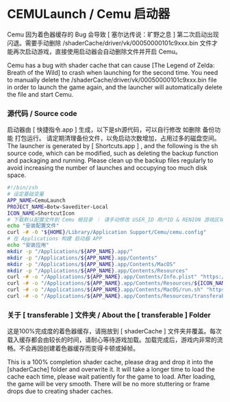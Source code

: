 # CEMULaunch / Cemu 启动器

Cemu 因为着色器缓存的 Bug 会导致 [ 塞尔达传说：旷野之息 ] 第二次启动出现闪退。需要手动删除 /shaderCache/driver/vk/00050000101c9xxx.bin 文件才能再次启动游戏，直接使用启动器会自动删除文件并开启 Cemu。

Cemu has a bug with shader cache that can cause [The Legend of Zelda: Breath of the Wild] to crash when launching for the second time. You need to manually delete the /shaderCache/driver/vk/00050000101c9xxx.bin file in order to launch the game again, and the launcher will automatically delete the file and start Cemu.

### 源代码 / Source code
启动器由 [ 快捷指令.app ] 生成，以下是sh源代码，可以自行修改 如删除 备份功能 打包运行。 请定期清理备份文件，以免启动次数增加，占用过多的磁盘空间。 The launcher is generated by [ Shortcuts.app ] , and the following is the sh source code, which can be modified, such as deleting the backup function and packaging and running. Please clean up the backup files regularly to avoid increasing the number of launches and occupying too much disk space.

```zsh
#!/bin/zsh
# 设定基础变量
APP_NAME=CemuLaunch
PROJECT_NAME=Botw-Savediter-Local
ICON_NAME=ShortcutIcon
# 下载默认配置文件到 Cemu 根目录 ｜ 请手动修改 USER_ID 用户ID & RENION 游戏区域
echo "安装配置文件"
curl -# -0 "${HOME}/Library/Application Support/Cemu/cemu.config"
# 在 Applications 构建 启动器 APP
echo "安装应用"
mkdir -p "/Applications/${APP_NAME}.app/"
mkdir -p "/Applications/${APP_NAME}.app/Contents"
mkdir -p "/Applications/${APP_NAME}.app/Contents/MacOS"
mkdir -p "/Applications/${APP_NAME}.app/Contents/Resources"
curl -# -o "/Applications/${APP_NAME}.app/Contents/Info.plist" "https://kailous.github.io/${PROJECT_NAME}/${APP_NAME}.app/Contents/Info.plist"
curl -# -o "/Applications/${APP_NAME}.app/Contents/Resources/${ICON_NAME}.icns" "https://kailous.github.io/${PROJECT_NAME}/${APP_NAME}.app/Contents/Resources/${ICON_NAME}.icns"
curl -# -o "/Applications/${APP_NAME}.app/Contents/MacOS/run.sh" "https://kailous.github.io/${PROJECT_NAME}/${APP_NAME}.app/Contents/MacOS/run.sh"
curl -# -o "/Applications/${APP_NAME}.app/Contents/Resources/transferable.tar.gz" "https://kailous.github.io/${PROJECT_NAME}/${APP_NAME}.app/Contents/Resources/transferable.tar.gz"
```

### 关于 [ transferable ] 文件夹 / About the [ transferable ] Folder

这是100%完成度的着色器缓存，请拖放到 [ shaderCache ] 文件夹并覆盖。每次载入缓存都会由较长的时间，请耐心等待游戏加载。加载完成后，游戏内非常的流畅。不会再因创建着色器缓存而变得卡顿或掉帧。

This is a 100% completion shader cache, please drag and drop it into the [shaderCache] folder and overwrite it. It will take a longer time to load the cache each time, please wait patiently for the game to load. After loading, the game will be very smooth. There will be no more stuttering or frame drops due to creating shader caches.